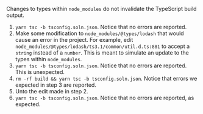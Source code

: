 Changes to types within `node_modules` do not invalidate the TypeScript build output.

1. `yarn tsc -b tsconfig.soln.json`. Notice that no errors are reported.
2. Make some modification to `node_modules/@types/lodash` that would cause an error in the project.
   For example, edit `node_modules/@types/lodash/ts3.1/common/util.d.ts:881` to accept a `string` instead of a `number`.
   This is meant to simulate an update to the types within `node_modules`.
3. `yarn tsc -b tsconfig.soln.json`. Notice that no errors are reported. This is unexpected.
4. `rm -rf build && yarn tsc -b tsconfig.soln.json`. Notice that errors we expected in step 3 are reported.
5. Unto the edit made in step 2.
6. `yarn tsc -b tsconfig.soln.json`. Notice that no errors are reported, as expected.
